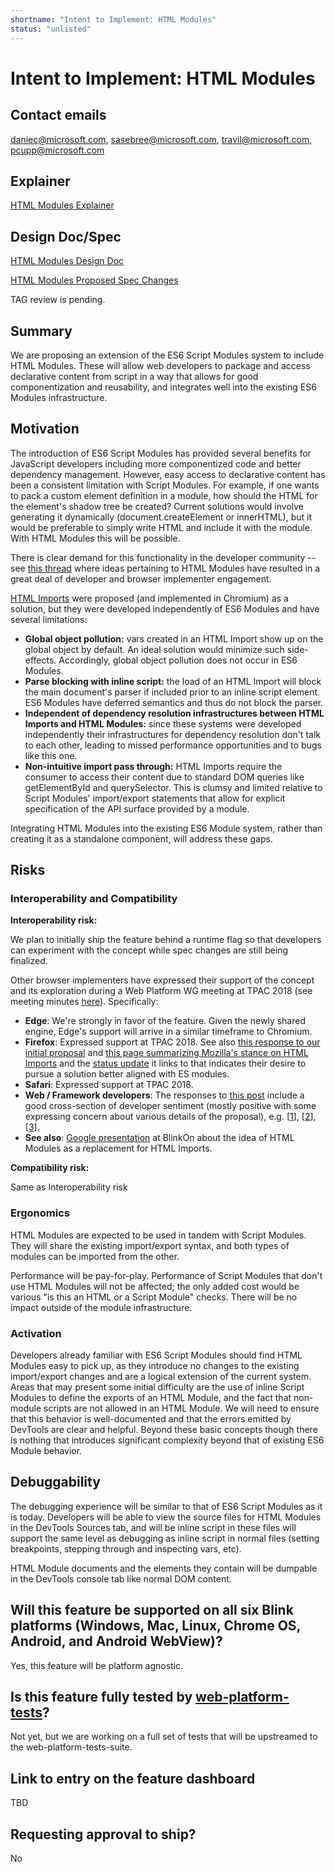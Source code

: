 ```yaml
---
shortname: "Intent to Implement: HTML Modules"
status: "unlisted"
---
```


# Intent to Implement: HTML Modules

## Contact emails

daniec@microsoft.com, sasebree@microsoft.com, travil@microsoft.com, pcupp@microsoft.com

## Explainer

[HTML Modules Explainer](explainer.md)

## Design Doc/Spec

[HTML Modules Design Doc](designDoc.md)

[HTML Modules Proposed Spec Changes](https://github.com/w3c/webcomponents/blob/gh-pages/proposals/html-module-spec-changes.md)

TAG review is pending.

## Summary

We are proposing an extension of the ES6 Script Modules system to include HTML Modules. These will allow web developers to package and access declarative content from script in a way that allows for good componentization and reusability, and integrates well into the existing ES6 Modules infrastructure.

## Motivation

The introduction of ES6 Script Modules has provided several benefits for JavaScript developers including more componentized code and better dependency management. However, easy access to declarative content has been a consistent limitation with Script Modules. For example, if one wants to pack a custom element definition in a module, how should the HTML for the element's shadow tree be created? Current solutions would involve generating it dynamically (document.createElement or innerHTML), but it would be preferable to simply write HTML and include it with the module. With HTML Modules this will be possible.

There is clear demand for this functionality in the developer community -- see [this thread](https://github.com/w3c/webcomponents/issues/645) where ideas pertaining to HTML Modules have resulted in a great deal of developer and browser implementer engagement.

[HTML Imports](https://www.w3.org/TR/html-imports/) were proposed (and implemented in Chromium) as a solution, but they were developed independently of ES6 Modules and have several limitations:

* **Global object pollution:** vars created in an HTML Import show up on the global object by default.  An ideal solution would minimize such side-effects.  Accordingly, global object pollution does not occur in ES6 Modules.
* **Parse blocking with inline script:** the load of an HTML Import will block the main document's parser if included prior to an inline script element. ES6 Modules have deferred semantics and thus do not block the parser.
* **Independent of dependency resolution infrastructures between HTML Imports and HTML Modules:** since these systems were developed independently their infrastructures for dependency resolution don't talk to each other, leading to missed performance opportunities and to bugs like this one.
* **Non-intuitive import pass through:** HTML Imports require the consumer to access their content due to standard DOM queries like getElementById and querySelector. This is clumsy and limited relative to Script Modules' import/export statements that allow for explicit specification of the API surface provided by a module.

Integrating HTML Modules into the existing ES6 Module system, rather than creating it as a standalone component, will address these gaps.

## Risks

### Interoperability and Compatibility

**Interoperability risk:**

We plan to initially ship the feature behind a runtime flag so that developers can experiment with the concept while spec changes are still being finalized.

Other browser implementers have expressed their support of the concept and its exploration during a Web Platform WG meeting at TPAC 2018 (see meeting minutes [here](https://www.w3.org/2018/10/26-WebPlat-minutes.html#item20)).  Specifically:

* **Edge**: We're strongly in favor of the feature.  Given the newly shared engine, Edge's support will arrive in a similar timeframe to Chromium.
* **Firefox**: Expressed support at TPAC 2018.  See also [this response to our initial proposal](https://github.com/w3c/webcomponents/issues/645#issuecomment-427317492) and [this page summarizing Mozilla's stance on HTML Imports](https://developer.mozilla.org/en-US/docs/Web/Web_Components/HTML_Imports) and the [status update](https://hacks.mozilla.org/2015/06/the-state-of-web-components/) it links to that indicates their desire to pursue a solution better aligned with ES modules.
* **Safari**: Expressed support at TPAC 2018.
* **Web / Framework developers**: The responses to [this post](https://github.com/w3c/webcomponents/issues/645#issuecomment-427205519) include a good cross-section of developer sentiment (mostly positive with some expressing concern about various details of the proposal), e.g. [[1](https://github.com/w3c/webcomponents/issues/645#issuecomment-427395178)], [[2](https://github.com/w3c/webcomponents/issues/645#issuecomment-427446523)], [[3](https://github.com/w3c/webcomponents/issues/645#issuecomment-433036372)].
* **See also**: [Google presentation](https://docs.google.com/presentation/d/1ksnC9Qr3c8RwbDyo1G8ZZSVOEfXpnfQsTHhR5ny9Wk4/edit#slide=id.gc6fa3c898_0_0) at BlinkOn about the idea of HTML Modules as a replacement for HTML Imports.

**Compatibility risk:**

Same as Interoperability risk

### Ergonomics

HTML Modules are expected to be used in tandem with Script Modules.  They will share the existing import/export syntax, and both types of modules can be imported from the other.

Performance will be pay-for-play.  Performance of Script Modules that don't use HTML Modules will not be affected; the only added cost would be various "is this an HTML or a Script Module" checks.  There will be no impact outside of the module infrastructure.

### Activation

Developers already familiar with ES6 Script Modules should find HTML Modules easy to pick up, as they introduce no changes to the existing import/export changes and are a logical extension of the current system.
Areas that may present some initial difficulty are the use of inline Script Modules to define the exports of an HTML Module, and the fact that non-module scripts are not allowed in an HTML Module.  We will need to ensure that this behavior is well-documented and that the errors emitted by DevTools are clear and helpful.  Beyond these basic concepts though there is nothing that introduces significant complexity beyond that of existing ES6 Module behavior.

## Debuggability

The debugging experience will be similar to that of ES6 Script Modules as it is today.  Developers will be able to view the source files for HTML Modules in the DevTools Sources tab, and will be inline script in these files will support the same level as debugging as inline script in normal files (setting breakpoints, stepping through and inspecting vars, etc).

HTML Module documents and the elements they contain will be dumpable in the DevTools console tab like normal DOM content.

## Will this feature be supported on all six Blink platforms (Windows, Mac, Linux, Chrome OS, Android, and Android WebView)?

Yes, this feature will be platform agnostic.

## Is this feature fully tested by [web-platform-tests](https://chromium.googlesource.com/chromium/src/+/master/docs/testing/web_platform_tests.md)?

Not yet, but we are working on a full set of tests that will be upstreamed to the web-platform-tests-suite.

## Link to entry on the feature dashboard

TBD

## Requesting approval to ship?

No
